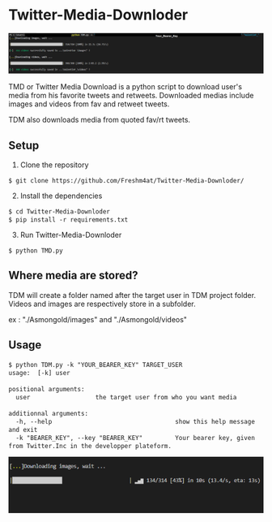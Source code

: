 # Twitter-Media-Downloder

![alt text](https://github.com/Freshm4at/Twitter-Media-Downloder/blob/main/readme%20assets/media_downloaded.png)

TMD or Twitter Media Download is a python script to download user's media from his favorite tweets and retweets.
Downloaded medias include images and videos from fav and retweet tweets.

TDM also downloads media from quoted fav/rt tweets.

## Setup
1) Clone the repository

```
$ git clone https://github.com/Freshm4at/Twitter-Media-Downloder/
```

2) Install the dependencies

```
$ cd Twitter-Media-Downloder
$ pip install -r requirements.txt
```

3) Run Twitter-Media-Downloder

```
$ python TMD.py 
```

## Where media are stored?
TDM will create a folder named after the target user in TDM project folder. 
Videos and images are respectively store in a subfolder.

ex : "./Asmongold/images" and "./Asmongold/videos"

## Usage
```
$ python TDM.py -k "YOUR_BEARER_KEY" TARGET_USER
usage:  [-k] user

positional arguments:
  user                  the target user from who you want media 
                        
additionnal arguments:
  -h, --help                                  show this help message and exit
  -k "BEARER_KEY", --key "BEARER_KEY"         Your bearer key, given from Twitter.Inc in the developper plateform. 

```

![alt text](https://github.com/Freshm4at/Twitter-Media-Downloder/blob/main/readme%20assets/downloading_in_progress.png)
